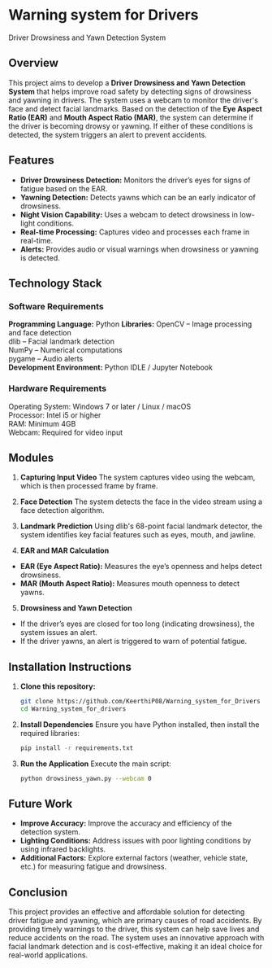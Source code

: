 # Warning system for Drivers 
Driver Drowsiness and Yawn Detection System

## Overview

This project aims to develop a **Driver Drowsiness and Yawn Detection System** that helps improve road safety by detecting signs of drowsiness and yawning in drivers. The system uses a webcam to monitor the driver's face and detect facial landmarks. Based on the detection of the **Eye Aspect Ratio (EAR)** and **Mouth Aspect Ratio (MAR)**, the system can determine if the driver is becoming drowsy or yawning. If either of these conditions is detected, the system triggers an alert to prevent accidents.

## Features
- **Driver Drowsiness Detection:** Monitors the driver’s eyes for signs of fatigue based on the EAR.
- **Yawning Detection:** Detects yawns which can be an early indicator of drowsiness.
- **Night Vision Capability:** Uses a webcam to detect drowsiness in low-light conditions.
- **Real-time Processing:** Captures video and processes each frame in real-time.
- **Alerts:** Provides audio or visual warnings when drowsiness or yawning is detected.

## Technology Stack

### Software Requirements
**Programming Language:** Python
**Libraries:**
OpenCV – Image processing and face detection            
dlib – Facial landmark detection                        
NumPy – Numerical computations                           
pygame – Audio alerts                                            
**Development Environment:** Python IDLE / Jupyter Notebook                      
### Hardware Requirements                           
Operating System: Windows 7 or later / Linux / macOS                                
Processor: Intel i5 or higher                                                 
RAM: Minimum 4GB                                         
Webcam: Required for video input                                        
  
## Modules

1. **Capturing Input Video**
The system captures video using the webcam, which is then processed frame by frame.

2. **Face Detection**
The system detects the face in the video stream using a face detection algorithm.

3. **Landmark Prediction**
Using dlib's 68-point facial landmark detector, the system identifies key facial features such as eyes, mouth, and jawline.

4. **EAR and MAR Calculation**
- **EAR (Eye Aspect Ratio):** Measures the eye’s openness and helps detect drowsiness.
- **MAR (Mouth Aspect Ratio):** Measures mouth openness to detect yawns.

5. **Drowsiness and Yawn Detection**
- If the driver’s eyes are closed for too long (indicating drowsiness), the system issues an alert.
- If the driver yawns, an alert is triggered to warn of potential fatigue.
  

## Installation Instructions

1. **Clone this repository:**
   ```bash
   git clone https://github.com/KeerthiP08/Warning_system_for_Drivers
   cd Warning_system_for_drivers
2. **Install Dependencies**
   Ensure you have Python installed, then install the required libraries:
   ```bash
   pip install -r requirements.txt
3. **Run the Application**
   Execute the main script:
   ```bash
   python drowsiness_yawn.py --webcam 0

## Future Work
- **Improve Accuracy:** Improve the accuracy and efficiency of the detection system.
- **Lighting Conditions:** Address issues with poor lighting conditions by using infrared backlights.
- **Additional Factors:** Explore external factors (weather, vehicle state, etc.) for measuring fatigue and drowsiness.

## Conclusion
This project provides an effective and affordable solution for detecting driver fatigue and yawning, which are primary causes of road accidents. By providing timely warnings to the driver, this system can help save lives and reduce accidents on the road. The system uses an innovative approach with facial landmark detection and is cost-effective, making it an ideal choice for real-world applications.
